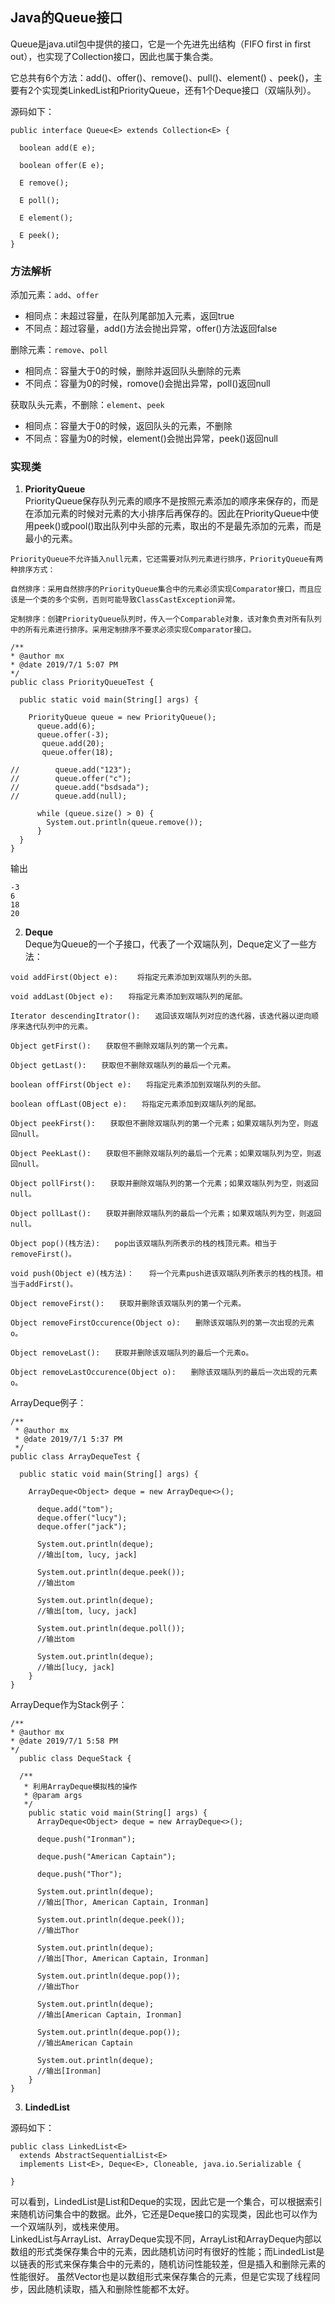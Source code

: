 ## Java的Queue接口

Queue是java.util包中提供的接口，它是一个先进先出结构（FIFO first in first out），也实现了Collection接口，因此也属于集合类。   

它总共有6个方法：add()、offer()、remove()、pull()、element()
、peek()，主要有2个实现类LinkedList和PriorityQueue，还有1个Deque接口（双端队列）。

源码如下：

```
public interface Queue<E> extends Collection<E> {

  boolean add(E e);
  
  boolean offer(E e);
  
  E remove();
  
  E poll();
  
  E element();
  
  E peek();
}
```


### 方法解析
添加元素：`add`、`offer`

  * 相同点：未超过容量，在队列尾部加入元素，返回true
  * 不同点：超过容量，add()方法会抛出异常，offer()方法返回false

删除元素：`remove`、`poll`

  * 相同点：容量大于0的时候，删除并返回队头删除的元素
  * 不同点：容量为0的时候，romove()会抛出异常，poll()返回null

获取队头元素，不删除：`element`、`peek`

  * 相同点：容量大于0的时候，返回队头的元素，不删除
  * 不同点：容量为0的时候，element()会抛出异常，peek()返回null

### 实现类
  1. **PriorityQueue**  
PriorityQueue保存队列元素的顺序不是按照元素添加的顺序来保存的，而是在添加元素的时候对元素的大小排序后再保存的。因此在PriorityQueue中使用peek()或pool()取出队列中头部的元素，取出的不是最先添加的元素，而是最小的元素。

	PriorityQueue不允许插入null元素，它还需要对队列元素进行排序，PriorityQueue有两种排序方式：
	
	自然排序：采用自然排序的PriorityQueue集合中的元素必须实现Comparator接口，而且应该是一个类的多个实例，否则可能导致ClassCastException异常。
	
	定制排序：创建PriorityQueue队列时，传入一个Comparable对象，该对象负责对所有队列中的所有元素进行排序。采用定制排序不要求必须实现Comparator接口。

  ```
  /**
  * @author mx
  * @date 2019/7/1 5:07 PM
  */
  public class PriorityQueueTest {
  
    public static void main(String[] args) {
  
      PriorityQueue queue = new PriorityQueue();
        queue.add(6);
        queue.offer(-3);
	     queue.add(20);
	     queue.offer(18);
	
  //        queue.add("123");
  //        queue.offer("c");
  //        queue.add("bsdsada");
  //        queue.add(null);
	
        while (queue.size() > 0) {
          System.out.println(queue.remove());
        }
    }
  }
  ```
	
  输出   
	
  ```
  -3
  6
  18
  20
  ```
	
  2. **Deque**  
Deque为Queue的一个子接口，代表了一个双端队列，Deque定义了一些方法：
  
  ```
  void addFirst(Object e): 　　将指定元素添加到双端队列的头部。

  void addLast(Object e):　　将指定元素添加到双端队列的尾部。
	
  Iterator descendingItrator():　　返回该双端队列对应的迭代器，该迭代器以逆向顺序来迭代队列中的元素。
	
  Object getFirst():　　获取但不删除双端队列的第一个元素。
	
  Object getLast():　　获取但不删除双端队列的最后一个元素。
	
  boolean offFirst(Object e):　　将指定元素添加到双端队列的头部。
	
  boolean offLast(OBject e):　　将指定元素添加到双端队列的尾部。
	
  Object peekFirst():　　获取但不删除双端队列的第一个元素；如果双端队列为空，则返回null。
	
  Object PeekLast():　　获取但不删除双端队列的最后一个元素；如果双端队列为空，则返回null。
	
  Object pollFirst():　　获取并删除双端队列的第一个元素；如果双端队列为空，则返回null。
	
  Object pollLast():　　获取并删除双端队列的最后一个元素；如果双端队列为空，则返回null。
	
  Object pop()(栈方法):　　pop出该双端队列所表示的栈的栈顶元素。相当于removeFirst()。
	
  void push(Object e)(栈方法)：　　将一个元素push进该双端队列所表示的栈的栈顶。相当于addFirst()。
	
  Object removeFirst():　　获取并删除该双端队列的第一个元素。
	
  Object removeFirstOccurence(Object o):　　删除该双端队列的第一次出现的元素o。
	
  Object removeLast():　　获取并删除该双端队列的最后一个元素o。
	
  Object removeLastOccurence(Object o):　　删除该双端队列的最后一次出现的元素o。
  ```
  
  ArrayDeque例子：
  
  ```
  /**
   * @author mx
   * @date 2019/7/1 5:37 PM
   */
  public class ArrayDequeTest {

    public static void main(String[] args) {

      ArrayDeque<Object> deque = new ArrayDeque<>();

        deque.add("tom");
        deque.offer("lucy");
        deque.offer("jack");

        System.out.println(deque);
        //输出[tom, lucy, jack]

        System.out.println(deque.peek());
        //输出tom

        System.out.println(deque);
        //输出[tom, lucy, jack]

        System.out.println(deque.poll());
        //输出tom

        System.out.println(deque);
        //输出[lucy, jack]
      }
  }
  ```
  
  ArrayDeque作为Stack例子：
  
  ```
  /**
  * @author mx
  * @date 2019/7/1 5:58 PM
  */
	public class DequeStack {
	
    /**
     * 利用ArrayDeque模拟栈的操作
     * @param args
     */
      public static void main(String[] args) {
        ArrayDeque<Object> deque = new ArrayDeque<>();
	
        deque.push("Ironman");
	
        deque.push("American Captain");
	
        deque.push("Thor");
	
        System.out.println(deque);
        //输出[Thor, American Captain, Ironman]
	
        System.out.println(deque.peek());
        //输出Thor
	
        System.out.println(deque);
        //输出[Thor, American Captain, Ironman]
	
        System.out.println(deque.pop());
        //输出Thor
	
        System.out.println(deque);
        //输出[American Captain, Ironman]
	
        System.out.println(deque.pop());
        //输出American Captain
	
        System.out.println(deque);
        //输出[Ironman]
      }
  }
  ```
  
  3. **LindedList** 

  源码如下：
  
  ```
  public class LinkedList<E>
    extends AbstractSequentialList<E>
    implements List<E>, Deque<E>, Cloneable, java.io.Serializable {
    
  }
  ```
  
  可以看到，LindedList是List和Deque的实现，因此它是一个集合，可以根据索引来随机访问集合中的数据。此外，它还是Deque接口的实现类，因此也可以作为一个双端队列，或栈来使用。   
  LinkedList与ArrayList、ArrayDeque实现不同，ArrayList和ArrayDeque内部以数组的形式类保存集合中的元素，因此随机访问时有很好的性能；而LindedList是以链表的形式来保存集合中的元素的，随机访问性能较差，但是插入和删除元素的性能很好。
  虽然Vector也是以数组形式来保存集合的元素，但是它实现了线程同步，因此随机读取，插入和删除性能都不太好。